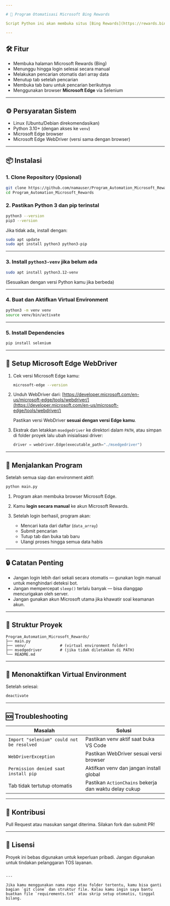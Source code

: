 ```yaml
---

# 🎯 Program Otomatisasi Microsoft Bing Rewards

Script Python ini akan membuka situs [Bing Rewards](https://rewards.bing.com), memungkinkan kamu login secara manual, lalu mengotomatiskan pencarian berdasarkan daftar kata kunci, menutup tab setelah selesai, dan membuka tab baru untuk keyword selanjutnya.

---
```


## 🛠️ Fitur

- Membuka halaman Microsoft Rewards (Bing)
- Menunggu hingga login selesai secara manual
- Melakukan pencarian otomatis dari array data
- Menutup tab setelah pencarian
- Membuka tab baru untuk pencarian berikutnya
- Menggunakan browser **Microsoft Edge** via Selenium

---

## ⚙️ Persyaratan Sistem

- Linux (Ubuntu/Debian direkomendasikan)
- Python 3.10+ (dengan akses ke `venv`)
- Microsoft Edge browser
- Microsoft Edge WebDriver (versi sama dengan browser)

---

## 📦 Instalasi

### 1. Clone Repository (Opsional)

```bash
git clone https://github.com/namauser/Program_Automation_Microsoft_Rewards.git
cd Program_Automation_Microsoft_Rewards
````

### 2. Pastikan Python 3 dan pip terinstal

```bash
python3 --version
pip3 --version
```

Jika tidak ada, install dengan:

```bash
sudo apt update
sudo apt install python3 python3-pip
```

---

### 3. Install `python3-venv` jika belum ada

```bash
sudo apt install python3.12-venv
```

(Sesuaikan dengan versi Python kamu jika berbeda)

---

### 4. Buat dan Aktifkan Virtual Environment

```bash
python3 -m venv venv
source venv/bin/activate
```

---

### 5. Install Dependencies

```bash
pip install selenium
```

---

## 🧭 Setup Microsoft Edge WebDriver

1. Cek versi Microsoft Edge kamu:

   ```bash
   microsoft-edge --version
   ```

2. Unduh WebDriver dari:
   [https://developer.microsoft.com/en-us/microsoft-edge/tools/webdriver/](https://developer.microsoft.com/en-us/microsoft-edge/tools/webdriver/)

   Pastikan versi WebDriver **sesuai dengan versi Edge kamu**.

3. Ekstrak dan letakkan `msedgedriver` ke direktori dalam `PATH`, atau simpan di folder proyek lalu ubah inisialisasi driver:

   ```python
   driver = webdriver.Edge(executable_path="./msedgedriver")
   ```

---

## 🚀 Menjalankan Program

Setelah semua siap dan environment aktif:

```bash
python main.py
```

1. Program akan membuka browser Microsoft Edge.
2. Kamu **login secara manual** ke akun Microsoft Rewards.
3. Setelah login berhasil, program akan:

   * Mencari kata dari daftar (`data_array`)
   * Submit pencarian
   * Tutup tab dan buka tab baru
   * Ulangi proses hingga semua data habis

---

## 🔒 Catatan Penting

* Jangan login lebih dari sekali secara otomatis — gunakan login manual untuk menghindari deteksi bot.
* Jangan mempercepat `sleep()` terlalu banyak — bisa dianggap mencurigakan oleh server.
* Jangan gunakan akun Microsoft utama jika khawatir soal keamanan akun.

---

## 📄 Struktur Proyek

```
Program_Automation_Microsoft_Rewards/
├── main.py
├── venv/               # (virtual environment folder)
├── msedgedriver        # (jika tidak diletakkan di PATH)
└── README.md
```

---

## 🧹 Menonaktifkan Virtual Environment

Setelah selesai:

```bash
deactivate
```

---

## 🆘 Troubleshooting

| Masalah                                   | Solusi                                                |
| ----------------------------------------- | ----------------------------------------------------- |
| `Import "selenium" could not be resolved` | Pastikan venv aktif saat buka VS Code                 |
| `WebDriverException`                      | Pastikan WebDriver sesuai versi browser               |
| `Permission denied saat install pip`      | Aktifkan venv dan jangan install global               |
| Tab tidak tertutup otomatis               | Pastikan `ActionChains` bekerja dan waktu delay cukup |

---

## 🤝 Kontribusi

Pull Request atau masukan sangat diterima. Silakan fork dan submit PR!

---

## 📜 Lisensi

Proyek ini bebas digunakan untuk keperluan pribadi. Jangan digunakan untuk tindakan pelanggaran TOS layanan.

```

---

Jika kamu menggunakan nama repo atau folder tertentu, kamu bisa ganti bagian `git clone` dan struktur file. Kalau kamu ingin saya bantu buatkan file `requirements.txt` atau skrip setup otomatis, tinggal bilang.
```
